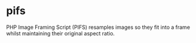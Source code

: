 # pifs
PHP Image Framing Script (PIFS) resamples images so they fit into a frame whilst maintaining their original aspect ratio.
